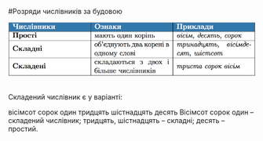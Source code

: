 #Розряди числiвникiв за будовою

<div class="center">
<img src="../pics/7/2.png" width="600px" class="center"/>
</div>
<br>

<quiz> 
    <question>
       <p>Складений числівник є у варіанті:</p>
           <answer correct>вісімсот сорок один</answer>
           <answer>тридцять</answer>
           <answer>шістнадцять</answer>
           <answer>десять</answer>
      <explanation>
Вісімсот сорок один – складений числівник; тридцять, шістнадцять – складні; десять – простий.
</explanation>
    </question>
</quiz> 
